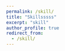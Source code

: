```yaml
---
permalink: /skill/
title: "Skillsssss"
excerpt: "skill"
author_profile: true
redirect_from: 
  - /skill/
---
```


